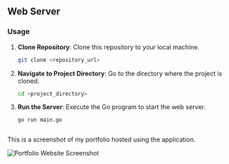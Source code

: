 ## Web Server

### Usage

1. **Clone Repository**: Clone this repository to your local machine.
    ```bash
    git clone <repository_url>
    ```

2. **Navigate to Project Directory**: Go to the directory where the project is cloned.
    ```bash
    cd <project_directory>
    ```

3. **Run the Server**: Execute the Go program to start the web server.
   ```bash
   go run main.go



This is a screenshot of my portfolio hosted using the application.


![Portfolio Website Screenshot](image.png)
